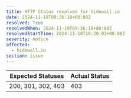 ```yaml
---
title: HTTP Status resolved for hidewall.io
date: 2024-11-19T09:36:19+00:00Z
resolved: True
resolvedWhen: 2024-11-19T09:36:19+00:00Z
resolvedStartTime: 2024-11-18T10:20:03+00:00Z
severity: notice
affected:
  - hidewall.io
section: issue
---
```


| Expected Statuses | Actual Status  |
|-------------------|----------------|
| 200, 301, 302, 403 | 403 |
